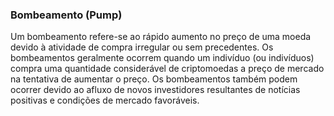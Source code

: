 ### Bombeamento (Pump)

Um bombeamento refere-se ao rápido aumento no preço de uma moeda devido à atividade de compra irregular ou sem precedentes. Os bombeamentos geralmente ocorrem quando um indivíduo (ou indivíduos) compra uma quantidade considerável de criptomoedas a preço de mercado na tentativa de aumentar o preço. Os bombeamentos também podem ocorrer devido ao afluxo de novos investidores resultantes de notícias positivas e condições de mercado favoráveis.